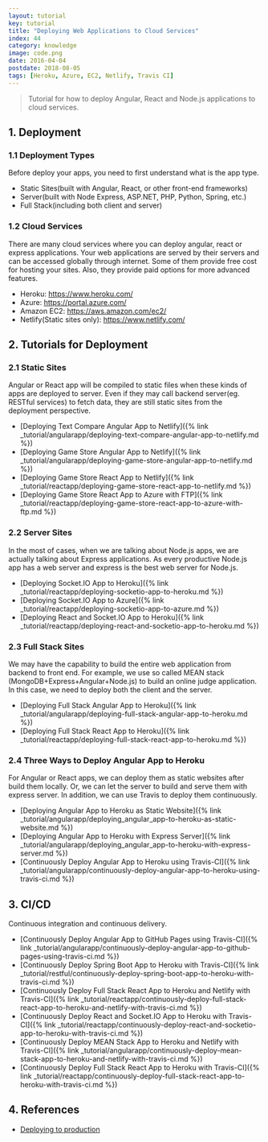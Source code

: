 ```yaml
---
layout: tutorial
key: tutorial
title: "Deploying Web Applications to Cloud Services"
index: 44
category: knowledge
image: code.png
date: 2016-04-04
postdate: 2018-08-05
tags: [Heroku, Azure, EC2, Netlify, Travis CI]
---
```


> Tutorial for how to deploy Angular, React and Node.js applications to cloud services.

## 1. Deployment
### 1.1 Deployment Types
Before deploy your apps, you need to first understand what is the app type.
* Static Sites(built with Angular, React, or other front-end frameworks)
* Server(built with Node Express, ASP.NET, PHP, Python, Spring, etc.)
* Full Stack(including both client and server)

### 1.2 Cloud Services
There are many cloud services where you can deploy angular, react or express applications. Your web applications are served by their servers and can be accessed globally through internet. Some of them provide free cost for hosting your sites. Also, they provide paid options for more advanced features.
* Heroku: https://www.heroku.com/
* Azure: https://portal.azure.com/
* Amazon EC2: https://aws.amazon.com/ec2/
* Netlify(Static sites only): https://www.netlify.com/

## 2. Tutorials for Deployment
### 2.1 Static Sites
Angular or React app will be compiled to static files when these kinds of apps are deployed to server. Even if they may call backend server(eg. RESTful services) to fetch data, they are still static sites from the deployment perspective.
* [Deploying Text Compare Angular App to Netlify]({% link _tutorial/angularapp/deploying-text-compare-angular-app-to-netlify.md %})
* [Deploying Game Store Angular App to Netlify]({% link _tutorial/angularapp/deploying-game-store-angular-app-to-netlify.md %})
* [Deploying Game Store React App to Netlify]({% link _tutorial/reactapp/deploying-game-store-react-app-to-netlify.md %})
* [Deploying Game Store React App to Azure with FTP]({% link _tutorial/reactapp/deploying-game-store-react-app-to-azure-with-ftp.md %})

### 2.2 Server Sites
In the most of cases, when we are talking about Node.js apps, we are actually talking about Express applications. As every productive Node.js app has a web server and express is the best web server for Node.js.
* [Deploying Socket.IO App to Heroku]({% link _tutorial/reactapp/deploying-socketio-app-to-heroku.md %})
* [Deploying Socket.IO App to Azure]({% link _tutorial/reactapp/deploying-socketio-app-to-azure.md %})
* [Deploying React and Socket.IO App to Heroku]({% link _tutorial/reactapp/deploying-react-and-socketio-app-to-heroku.md %})

### 2.3 Full Stack Sites
We may have the capability to build the entire web application from backend to front end. For example, we use so called MEAN stack (MongoDB+Express+Angular+Node.js) to build an online judge application. In this case, we need to deploy both the client and the server.
* [Deploying Full Stack Angular App to Heroku]({% link _tutorial/angularapp/deploying-full-stack-angular-app-to-heroku.md %})
* [Deploying Full Stack React App to Heroku]({% link _tutorial/reactapp/deploying-full-stack-react-app-to-heroku.md %})

### 2.4 Three Ways to Deploy Angular App to Heroku
For Angular or React apps, we can deploy them as static websites after build them locally. Or, we can let the server to build and serve them with express server. In addition, we can use Travis to deploy them continuously.
* [Deploying Angular App to Heroku as Static Website]({% link _tutorial/angularapp/deploying_angular_app-to-heroku-as-static-website.md %})
* [Deploying Angular App to Heroku with Express Server]({% link _tutorial/angularapp/deploying_angular_app-to-heroku-with-express-server.md %})
* [Continuously Deploy Angular App to Heroku using Travis-CI]({% link _tutorial/angularapp/continuously-deploy-angular-app-to-heroku-using-travis-ci.md %})

## 3. CI/CD
Continuous integration and continuous delivery.
* [Continuously Deploy Angular App to GitHub Pages using Travis-CI]({% link _tutorial/angularapp/continuously-deploy-angular-app-to-github-pages-using-travis-ci.md %})
* [Continuously Deploy Spring Boot App to Heroku with Travis-CI]({% link _tutorial/restful/continuously-deploy-spring-boot-app-to-heroku-with-travis-ci.md %})
* [Continuously Deploy Full Stack React App to Heroku and Netlify with Travis-CI]({% link _tutorial/reactapp/continuously-deploy-full-stack-react-app-to-heroku-and-netlify-with-travis-ci.md %})
* [Continuously Deploy React and Socket.IO App to Heroku with Travis-CI]({% link _tutorial/reactapp/continuously-deploy-react-and-socketio-app-to-heroku-with-travis-ci.md %})
* [Continuously Deploy MEAN Stack App to Heroku and Netlify with Travis-CI]({% link _tutorial/angularapp/continuously-deploy-mean-stack-app-to-heroku-and-netlify-with-travis-ci.md %})
* [Continuously Deploy Full Stack React App to Heroku with Travis-CI]({% link _tutorial/reactapp/continuously-deploy-full-stack-react-app-to-heroku-with-travis-ci.md %})

## 4. References
* [Deploying to production](https://developer.mozilla.org/en-US/docs/Learn/Server-side/Express_Nodejs/deployment)
